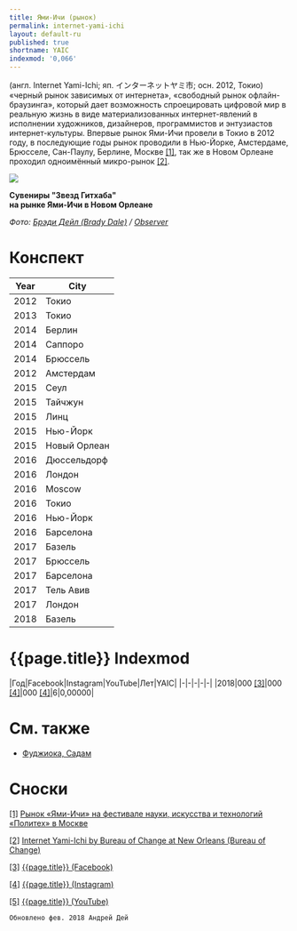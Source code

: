 ```yaml
---
title: Ями-Ичи (рынок)
permalink: internet-yami-ichi
layout: default-ru
published: true
shortname: YAIC
indexmod: '0,066'
---
```

(англ. Internet Yami-Ichi; яп. インターネットヤミ市; осн. 2012, Токио) «черный рынок зависимых от интернета», «свободный рынок офлайн-браузинга», который дает возможность спроецировать цифровой мир в реальную жизнь в виде материализованных интернет-явлений в исполнении художников, дизайнеров, программистов и энтузиастов интернет-культуры. Впервые рынок Ями-Ичи провели в Токио в 2012 году, в последующие годы рынок проводили в Нью-Йорке, Амстердаме, Брюсселе, Сан-Паулу, Берлине, Москве <span id="a1">[\[1\]](#f1)</span>, так же в Новом Орлеане проходил одноимённый микро-рынок <span id="a2">[\[2\]](#f2)</span>.

![](https://nyoobserver.files.wordpress.com/2015/09/yami5-e1442267948712.jpg)

**Сувениры "Звезд Гитхаба" <br>
на рынке Ями-Ичи в Новом Орлеане**

*Фото: [Брэди Дейл (Brady Dale)](http://observer.com/2015/09/dev-trading-cards-and-telephone-tinder-six-projects-we-dug-at-internet-yami-ichi/) / [Observer](http://observer.com/2015/09/dev-trading-cards-and-telephone-tinder-six-projects-we-dug-at-internet-yami-ichi/)*

# Конспект

|Year|City|
|----|-----|
|2012|Токио|
|2013|Токио|
|2014|Берлин|
|2014|Саппоро|
|2014|Брюссель|
|2012|Амстердам|
|2015|Сеул|
|2015|Тайчжун|
|2015|Линц|
|2015|Нью-Йорк|
|2015|Новый Орлеан|
|2016|Дюссельдорф|
|2016|Лондон|
|2016|Moscow|
|2016|Токио|
|2016|Нью-Йорк|
|2016|Барселона|
|2017|Базель|
|2017|Брюссель|
|2017|Барселона|
|2017|Тель Авив|
|2017|Лондон|
|2018|Базель|

# {{page.title}} Indexmod

|Год|Facebook|Instagram|YouTube|Лет|YAIC|
|-|-|-|-|-|
|2018|000 <span id="a3">[\[3\]](#f3)</span>|000 <span id="a4">[\[4\]](#f4)</span>|000 <span id="a4">[\[4\]](#f4)</span>|6|0,00000|


# См. также

+ [Фуджиока, Садам](fujioka-sadam)


# Сноски

[[1]](#a1) <span id="f1"></span> [Рынок «Ями-Ичи» на фестивале науки, искусства и технологий «Политех» в Москве](http://example.net/article)

[[2]](#a2) <span id="f2"></span> [Internet Yami-Ichi by Bureau of Change at New Orleans (Bureau of Change)](http://www.bureauofchange.org/internet-yami-ichi)

[[3]](#a3) <span id="f3"></span> [{{page.title}} (Facebook)](index)

[[4]](#a4) <span id="f4"></span> [{{page.title}} (Instagram)](index)

[[5]](#a5) <span id="f5"></span> [{{page.title}} (YouTube)](index)

`Обновлено фев. 2018 Андрей Дей`
